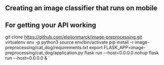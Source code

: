 ## Creating an image classifier that runs on mobile



## For getting your API working

git clone https://github.com/eleijonmarck/image-preprocessing.git
virtualenv env -p python3
source env/bin/activate
pip install -r image-preprocessing/cat_dog/requirements.txt 
export FLASK_APP=image-preprocessing/cat_dog/application.py
flask run --host=0.0.0.0
nohup flask run --host=0.0.0.0 & `
